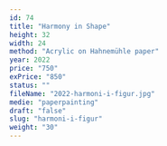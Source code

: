 ```yaml
---
id: 74
title: "Harmony in Shape"
height: 32
width: 24
method: "Acrylic on Hahnemühle paper"
year: 2022
price: "750"
exPrice: "850"
status: ""
fileName: "2022-harmoni-i-figur.jpg"
medie: "paperpainting"
draft: "false"
slug: "harmoni-i-figur"
weight: "30"
---
```

